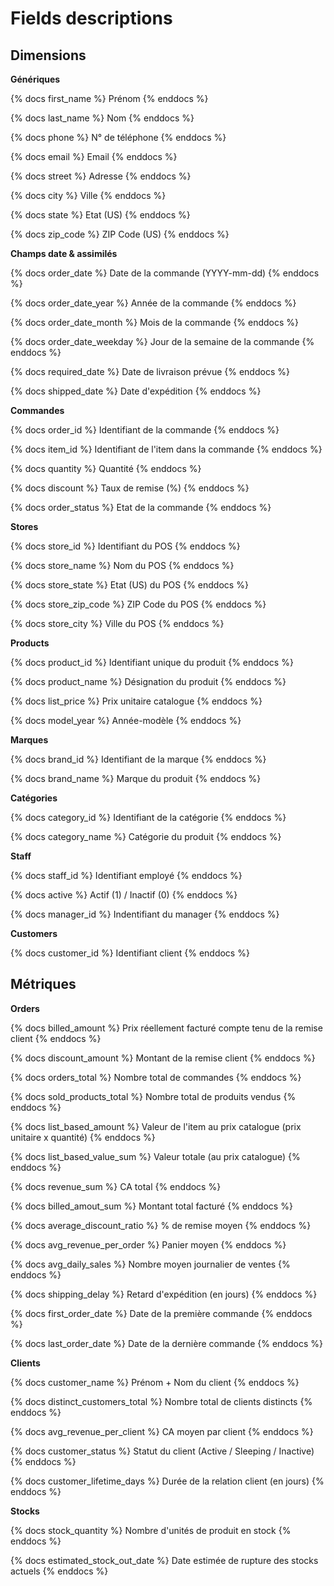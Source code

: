 # Fields descriptions


## Dimensions

**Génériques**

{% docs first_name %}
    Prénom
{% enddocs %}

{% docs last_name %}
    Nom
{% enddocs %}

{% docs phone %}
    N° de téléphone
{% enddocs %}

{% docs email %}
    Email
{% enddocs %}

{% docs street %}
    Adresse
{% enddocs %}

{% docs city %}
    Ville
{% enddocs %}

{% docs state %}
    Etat (US)
{% enddocs %}

{% docs zip_code %}
    ZIP Code (US)
{% enddocs %}

**Champs date & assimilés**

{% docs order_date %}
    Date de la commande (YYYY-mm-dd)
{% enddocs %}

{% docs order_date_year %}
    Année de la commande
{% enddocs %}

{% docs order_date_month %}
    Mois de la commande
{% enddocs %}

{% docs order_date_weekday %}
    Jour de la semaine de la commande
{% enddocs %}

{% docs required_date %}
    Date de livraison prévue
{% enddocs %}

{% docs shipped_date %}
    Date d'expédition
{% enddocs %}

**Commandes**

{% docs order_id %}
    Identifiant de la commande
{% enddocs %}

{% docs item_id %}
    Identifiant de l'item dans la commande
{% enddocs %}

{% docs quantity %}
    Quantité
{% enddocs %}

{% docs discount %}
    Taux de remise (%)
{% enddocs %}

{% docs order_status %}
    Etat de la commande
{% enddocs %}

**Stores**

{% docs store_id %}
    Identifiant du POS
{% enddocs %}

{% docs store_name %}
    Nom du POS
{% enddocs %}

{% docs store_state %}
    Etat (US) du POS
{% enddocs %}

{% docs store_zip_code %}
    ZIP Code du POS
{% enddocs %}

{% docs store_city %}
    Ville du POS
{% enddocs %}

**Products**

{% docs product_id %}
    Identifiant unique du produit
{% enddocs %}

{% docs product_name %}
    Désignation du produit
{% enddocs %}

{% docs list_price %}
    Prix unitaire catalogue
{% enddocs %}

{% docs model_year %}
    Année-modèle
{% enddocs %}

**Marques**

{% docs brand_id %}
    Identifiant de la marque
{% enddocs %}

{% docs brand_name %}
    Marque du produit
{% enddocs %}

**Catégories**

{% docs category_id %}
    Identifiant de la catégorie
{% enddocs %}

{% docs category_name %}
    Catégorie du produit
{% enddocs %}

**Staff**

{% docs staff_id %}
    Identifiant employé
{% enddocs %}

{% docs active %}
    Actif (1) / Inactif (0)
{% enddocs %}

{% docs manager_id %}
    Indentifiant du manager
{% enddocs %}

**Customers**

{% docs customer_id %}
    Identifiant client
{% enddocs %}

## Métriques

**Orders** 

{% docs billed_amount %}
    Prix réellement facturé compte tenu de la remise client
{% enddocs %}
    
{% docs discount_amount %}
    Montant de la remise client
{% enddocs %}

{% docs orders_total %}
    Nombre total de commandes
{% enddocs %}

{% docs sold_products_total %}
    Nombre total de produits vendus
{% enddocs %}

{% docs list_based_amount %}
    Valeur de l'item au prix catalogue (prix unitaire x quantité)
{% enddocs %}

{% docs list_based_value_sum %}
    Valeur totale (au prix catalogue)
{% enddocs %}

{% docs revenue_sum %}
    CA total
{% enddocs %}

{% docs billed_amout_sum %}
    Montant total facturé
{% enddocs %}

{% docs average_discount_ratio %}
    % de remise moyen
{% enddocs %}

{% docs avg_revenue_per_order %}
    Panier moyen
{% enddocs %}

{% docs avg_daily_sales %}
    Nombre moyen journalier de ventes
{% enddocs %}

{% docs shipping_delay %}
    Retard d'expédition (en jours)
 {% enddocs %}   

{% docs first_order_date %}
    Date de la première commande
 {% enddocs %}   

{% docs last_order_date %}
    Date de la dernière commande
 {% enddocs %}   


**Clients**

{% docs customer_name %}
    Prénom + Nom du client
{% enddocs %}

{% docs distinct_customers_total %}
    Nombre total de clients distincts
{% enddocs %}

{% docs avg_revenue_per_client %}
    CA moyen par client
{% enddocs %}

{% docs customer_status %}
    Statut du client (Active / Sleeping / Inactive)
 {% enddocs %}   

{% docs customer_lifetime_days %}
    Durée de la relation client (en jours)
 {% enddocs %}   

**Stocks**

{% docs stock_quantity %}
    Nombre d'unités de produit en stock
{% enddocs %}

{% docs estimated_stock_out_date %}
    Date estimée de rupture des stocks actuels
{% enddocs %}